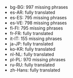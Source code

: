 - bg-BG: 997 missing phrases
- es-AR: fully translated
- es-ES: 795 missing phrases
- es-VE: 798 missing phrases
- fi-FI: 795 missing phrases
- fr-FR: fully translated
- it-IT: 155 missing phrases
- ja-JP: fully translated
- ko-KR: fully translated
- nl-NL: fully translated
- pl-PL: 970 missing phrases
- ru-RU: fully translated
- zh-Hans: fully translated
